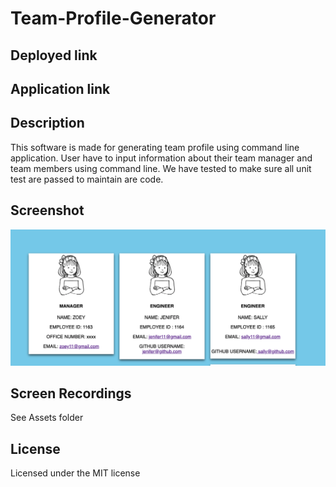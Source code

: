 # Team-Profile-Generator


## Deployed link


## Application link 



## Description
This software is made for generating team profile using command line application. 
User have to input  information about their team manager and team members using command line.
We have tested to make sure all unit test are passed to maintain are code.


## Screenshot 


![Screenshot1](./images/screenshot1.png)

## Screen Recordings
See Assets folder 
## License

Licensed under the MIT license
